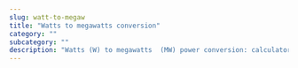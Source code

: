 ```yaml
---
slug: watt-to-megaw
title: "Watts to megawatts conversion"
category: ""
subcategory: ""
description: "Watts (W) to megawatts  (MW) power conversion: calculator and how to convert."
---
```


